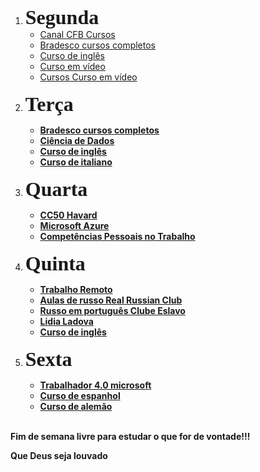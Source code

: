 <!DOCTYPE html>
<html lang="pt-br">
    <head>
        <title>Cronograma de estudo semanal</title>
    </head>
  <body>
   <ol>
        <li><b><font size="6" face="Comic Sans MS">Segunda</font></b>
        <ul>
            <li><a href="https://www.youtube.com/watch?v=BUpk68lggtY&list=PLx4x_zx8csUiVHRDO_7qhOaeNrrQ5uU8c">Canal CFB Cursos</a>
            <li><a href="https://www.ev.org.br/">Bradesco cursos completos</a>
            <li><a href="https://www.duolingo.com/learn">Curso de inglês</a>
            <li><a href="https://www.youtube.com/watch?v=Ejkb_YpuHWs&list=PLHz_AreHm4dkZ9-atkcmcBaMZdmLHft8n">Curso em vídeo</a>
            <li><a href="https://www.cursoemvideo.com/cursos/">Cursos Curso em vídeo</a>
        </ul>
        <br>
        <li><b><font size="6" face="Comic Sans MS">Terça</font><b>
        <ul>
            <li><a href="https://www.ev.org.br/">Bradesco cursos completos</a>
            <li><a href="https://www.linkedin.com/learning/paths/torne-se-um-cientista-de-dados">Ciência de Dados</a>
            <li><a href="https://www.duolingo.com/learn">Curso de inglês</a>
            <li><a href="https://www.duolingo.com/learn">Curso de italiano</a>
        </ul>
        <br>
        <li><b><font size="6" face="Comic Sans MS">Quarta</font><b>
        <ul>
            <li><a href="https://ead.napratica.org.br/">CC50 Havard</a>
            <li><a href="https://docs.microsoft.com/pt-br/learn/paths/az-900-describe-cloud-concepts/">Microsoft Azure</a>
            <li><a href="https://www.linkedin.com/learning/paths/domine-as-competencias-pessoais-mais-requisitadas-no-mercado-de-trabalho">Competências Pessoais no Trabalho</a>
        </ul>
        <br>
        <li><b><font size="6" face="Comic Sans MS">Quinta</font></b>
        <ul>
            <li><a href="https://www.linkedin.com/learning/paths/trabalho-remoto-colaboracao-foco-e-produtividade">Trabalho Remoto</a>
            <li><a href="https://www.youtube.com/channel/UCyJznKYS9kkP7RWWq3YAbFw">Aulas de russo Real Russian Club</a>
            <li><a href="https://www.youtube.com/channel/UCPiTaeGUamY3QkGl5Of6MdQ">Russo em português Clube Eslavo</a>
            <li><a href="https://www.youtube.com/watch?v=fZ-EkUeClvQ">Lidia Ladova</a>
            <li><a href="https://www.duolingo.com/learn">Curso de inglês</a>
        </ul>
        <br>
        <li><b><font size="6" face="Comic Sans MS">Sexta</font></b>
        <ul>
            <li><a href="https://ead.escoladotrabalhador40.com.br/#/">Trabalhador 4.0 microsoft</a>
            <li><a href="https://www.duolingo.com/learn">Curso de espanhol</a>
            <li><a href="https://www.duolingo.com/learn">Curso de alemão</a>
       </ul>
       <br>
     </ol>
     <p>Fim de semana livre para estudar o que for de vontade!!!</p>
     <p>Que Deus seja louvado
   </body>
</html>
        
   
         
        